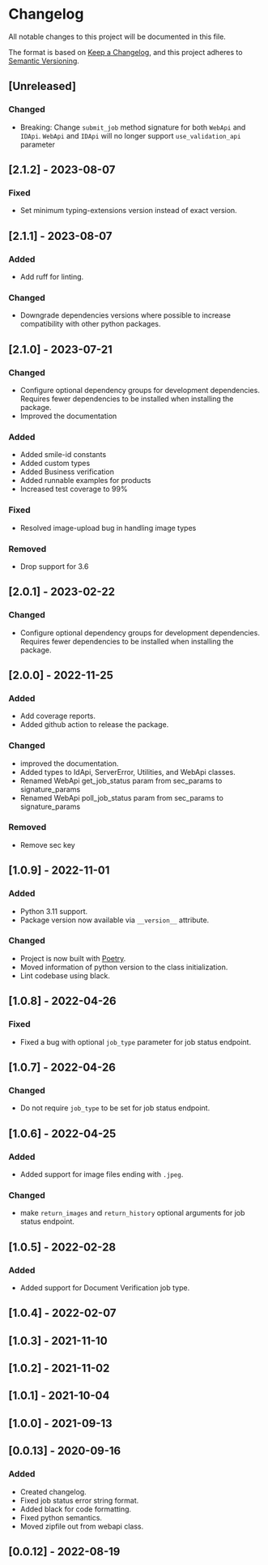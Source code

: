 # Changelog
All notable changes to this project will be documented in this file.

The format is based on [Keep a Changelog](https://keepachangelog.com/en/1.0.0/),
and this project adheres to [Semantic Versioning](https://semver.org/spec/v2.0.0.html).

## [Unreleased]
### Changed
- Breaking: Change `submit_job` method signature for both `WebApi` and `IDApi`.
  `WebApi` and `IDApi` will no longer support `use_validation_api` parameter


## [2.1.2] - 2023-08-07
### Fixed
- Set minimum typing-extensions version instead of exact version.

## [2.1.1] - 2023-08-07
### Added
- Add ruff for linting.

### Changed
- Downgrade dependencies versions where possible to increase compatibility with other python packages.

## [2.1.0] - 2023-07-21
### Changed
- Configure optional dependency groups for development dependencies. Requires fewer dependencies to be installed when installing the package.
- Improved the documentation

### Added
- Added smile-id constants
- Added custom types
- Added Business verification
- Added runnable examples for products
- Increased test coverage to 99%

### Fixed
- Resolved image-upload bug in handling image types

### Removed
- Drop support for 3.6

## [2.0.1] - 2023-02-22
### Changed
- Configure optional dependency groups for development dependencies. Requires fewer dependencies to be installed when installing the package.

## [2.0.0] - 2022-11-25
### Added
- Add coverage reports.
- Added github action to release the package.

### Changed
- improved the documentation.
- Added types to IdApi, ServerError, Utilities, and WebApi classes.
- Renamed WebApi get_job_status param from sec_params to signature_params
- Renamed WebApi poll_job_status param from sec_params to signature_params

### Removed
- Remove sec key

## [1.0.9] - 2022-11-01
### Added
- Python 3.11 support.
- Package version now available via `__version__` attribute.

### Changed
- Project is now built with [Poetry](https://python-poetry.org).
- Moved information of python version to the class initialization.
- Lint codebase using black.

## [1.0.8] - 2022-04-26
### Fixed
- Fixed a bug with optional `job_type` parameter for job status endpoint.

## [1.0.7] - 2022-04-26
### Changed
- Do not require `job_type` to be set for job status endpoint.

## [1.0.6] - 2022-04-25
### Added
- Added support for image files ending with `.jpeg`.

### Changed
- make `return_images` and `return_history` optional arguments for job status endpoint.

## [1.0.5] - 2022-02-28
### Added
- Added support for Document Verification job type.

## [1.0.4] - 2022-02-07
## [1.0.3] - 2021-11-10
## [1.0.2] - 2021-11-02
## [1.0.1] - 2021-10-04
## [1.0.0] - 2021-09-13

## [0.0.13] - 2020-09-16
### Added
- Created changelog.
- Fixed job status error string format.
- Added black for code formatting.
- Fixed python semantics.
- Moved zipfile out from webapi class.

## [0.0.12] - 2022-08-19
